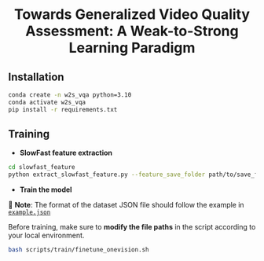 <div align="center">

# Towards Generalized Video Quality Assessment: A Weak-to-Strong Learning Paradigm


<div align="left">

## Installation

```bash
conda create -n w2s_vqa python=3.10
conda activate w2s_vqa
pip install -r requirements.txt
```

## Training
- **SlowFast feature extraction**

```bash
cd slowfast_feature
python extract_slowfast_feature.py --feature_save_folder path/to/save_features --videos_dir path/to/videos
```

- **Train the model**

📄 **Note**: The format of the dataset JSON file should follow the example in  
[`example.json`](example.json)

Before training, make sure to **modify the file paths** in the script according to your local environment.
```bash
bash scripts/train/finetune_onevision.sh
```
